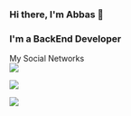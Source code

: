 ### Hi there, I'm Abbas 👋
### I'm a BackEnd Developer

My Social Networks 
<br />
<a href="www.linkedin.com/in/abbas-musayev-116aaa20a">
  <img src="https://img.shields.io/badge/linkedin-0077B5?logo=linkedin&logoColor=white&style=for-the-badge">
  </a>

  
  <img
  src="https://github-readme-stats.vercel.app/api?username=abbas-musayev&count_private=true&title_color=FD9047&icon_color=FD9047&text_color=0C2233&custom_title=Abbas+Musayev's+GitHub+Stats&show_icons=true"/>
  
  
  <img
  src="https://github-readme-stats.vercel.app/api/top-langs/?username=abbas-musayev"
/>  
  
  
<!--
**abbas-musayev/abbas-musayev** is a ✨ _special_ ✨ repository because its `README.md` (this file) appears on your GitHub profile.
<img
>
Here are some ideas to get you started:

- 🔭 I’m currently working on ...
- 🌱 I’m currently learning ...
- 👯 I’m looking to collaborate on ...![68747470733a2f2f63646e2d69636f6e732d706e672e666c617469636f6e2e636f6d2f3531322f3135322f3135323736302e706e67](https://user-images.githubusercontent.com/70229752/146537263-1f23b7ca-4e39-4b41-95ef-dd77c79d12f0.png)

- 🤔 I’m looking for help with ...
- 💬 Ask me about ...
- 📫 How to reach me: ...
- 😄 Pronouns: ...
- ⚡ Fun fact: ...
-->
